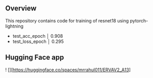## Overview

This repository contains code for training of resnet18 using pytorch-lightning

- test_acc_epoch       │    0.908
- test_loss_epoch      │    0.295

## Hugging Face app

! [][https://huggingface.co/spaces/mrrahul011/ERVAV2_A13]
